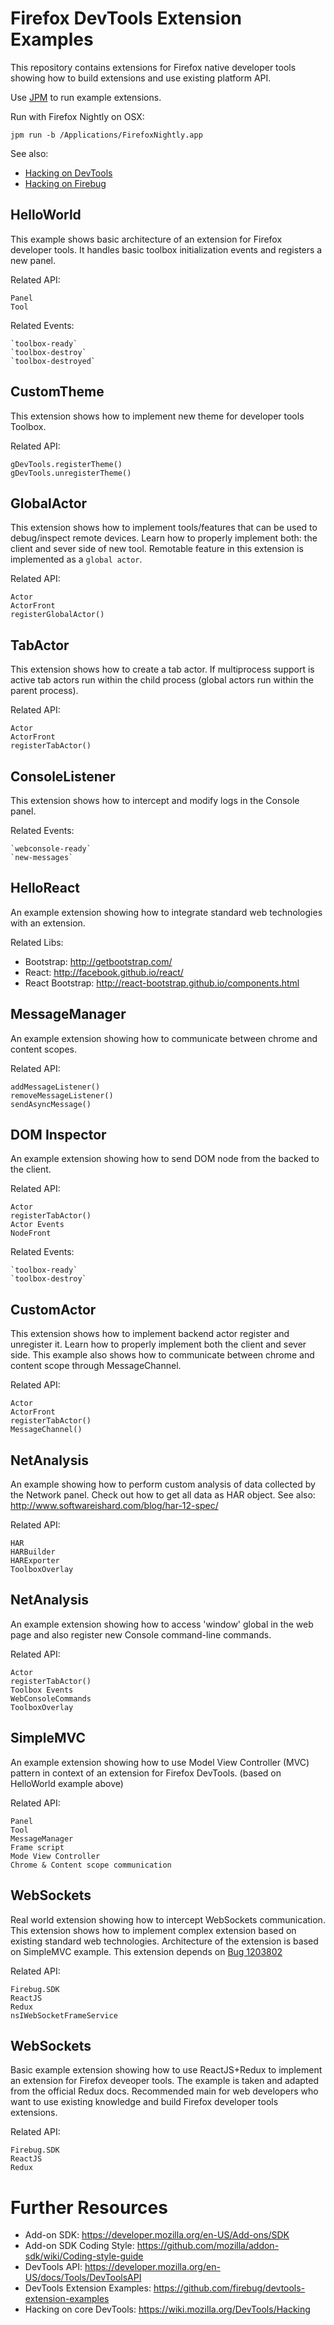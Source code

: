 Firefox DevTools Extension Examples
===================================

This repository contains extensions for Firefox native developer tools
showing how to build extensions and use existing platform API.

Use [JPM](https://developer.mozilla.org/en-US/Add-ons/SDK/Tools/jpm)
to run example extensions.

Run with Firefox Nightly on OSX:

`jpm run -b /Applications/FirefoxNightly.app`


See also:
* [Hacking on DevTools](https://wiki.mozilla.org/DevTools/Hacking)
* [Hacking on Firebug](https://github.com/firebug/firebug.next#hacking-on-firebugnext-aka-firebug-3)

HelloWorld
----------
This example shows basic architecture of an extension for Firefox developer
tools. It handles basic toolbox initialization events and registers
a new panel.

Related API:

    Panel
    Tool

Related Events:

    `toolbox-ready`
    `toolbox-destroy`
    `toolbox-destroyed`

CustomTheme
-----------
This extension shows how to implement new theme for developer tools Toolbox.

Related API:

    gDevTools.registerTheme()
    gDevTools.unregisterTheme()

GlobalActor
-----------
This extension shows how to implement tools/features that can be used
to debug/inspect remote devices. Learn how to properly implement both:
the client and sever side of new tool. Remotable feature in this extension
is implemented as a `global actor`.

Related API:

    Actor
    ActorFront
    registerGlobalActor()

TabActor
-----------
This extension shows how to create a tab actor. If multiprocess support
is active tab actors run within the child process (global actors run
within the parent process).

Related API:

    Actor
    ActorFront
    registerTabActor()

ConsoleListener
---------------
This extension shows how to intercept and modify logs in the Console panel.

Related Events:

    `webconsole-ready`
    `new-messages`

HelloReact
----------
An example extension showing how to integrate standard web technologies
with an extension.

Related Libs:
* Bootstrap: http://getbootstrap.com/
* React: http://facebook.github.io/react/
* React Bootstrap: http://react-bootstrap.github.io/components.html

MessageManager
--------------
An example extension showing how to communicate between chrome and
content scopes.

Related API:

    addMessageListener()
    removeMessageListener()
    sendAsyncMessage()

DOM Inspector
-------------
An example extension showing how to send DOM node from the backed to
the client.

Related API:

    Actor
    registerTabActor()
    Actor Events
    NodeFront

Related Events:

    `toolbox-ready`
    `toolbox-destroy`

CustomActor
-----------
This extension shows how to implement backend actor register and
unregister it. Learn how to properly implement both the client and sever
side. This example also shows how to communicate between chrome and content
scope through MessageChannel.

Related API:

    Actor
    ActorFront
    registerTabActor()
    MessageChannel()

NetAnalysis
-----------
An example showing how to perform custom analysis of data collected by
the Network panel. Check out how to get all data as HAR object.
See also: http://www.softwareishard.com/blog/har-12-spec/

Related API:

    HAR
    HARBuilder
    HARExporter
    ToolboxOverlay

NetAnalysis
-----------
An example extension showing how to access 'window' global
in the web page and also register new Console command-line
commands.

Related API:

    Actor
    registerTabActor()
    Toolbox Events
    WebConsoleCommands
    ToolboxOverlay

SimpleMVC
-----------
An example extension showing how to use Model View Controller (MVC) pattern
in context of an extension for Firefox DevTools.
(based on HelloWorld example above)

Related API:

    Panel
    Tool
    MessageManager
    Frame script
    Mode View Controller
    Chrome & Content scope communication

WebSockets
----------
Real world extension showing how to intercept WebSockets communication.
This extension shows how to implement complex extension based on existing
standard web technologies. Architecture of the extension is based on
SimpleMVC example. This extension depends on [Bug 1203802](https://bugzilla.mozilla.org/show_bug.cgi?id=1203802)

Related API:

    Firebug.SDK
    ReactJS
    Redux
    nsIWebSocketFrameService

WebSockets
----------
Basic example extension showing how to use ReactJS+Redux to implement
an extension for Firefox deveoper tools. The example is taken
and adapted from the official Redux docs. Recommended main for
web developers who want to use existing knowledge and build Firefox
developer tools extensions.

Related API:

    Firebug.SDK
    ReactJS
    Redux

Further Resources
=================
* Add-on SDK: https://developer.mozilla.org/en-US/Add-ons/SDK
* Add-on SDK Coding Style: https://github.com/mozilla/addon-sdk/wiki/Coding-style-guide
* DevTools API: https://developer.mozilla.org/en-US/docs/Tools/DevToolsAPI
* DevTools Extension Examples: https://github.com/firebug/devtools-extension-examples
* Hacking on core DevTools: https://wiki.mozilla.org/DevTools/Hacking
